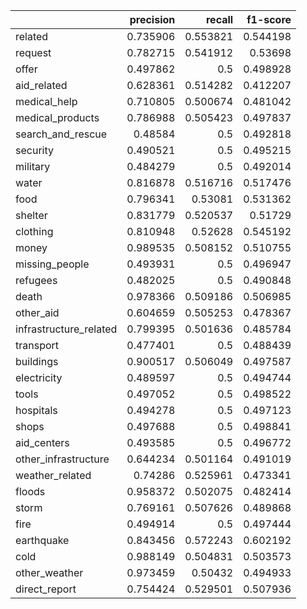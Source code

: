|                        |   precision |   recall |   f1-score |
|:-----------------------|------------:|---------:|-----------:|
| related                |    0.735906 | 0.553821 |   0.544198 |
| request                |    0.782715 | 0.541912 |   0.53698  |
| offer                  |    0.497862 | 0.5      |   0.498928 |
| aid_related            |    0.628361 | 0.514282 |   0.412207 |
| medical_help           |    0.710805 | 0.500674 |   0.481042 |
| medical_products       |    0.786988 | 0.505423 |   0.497837 |
| search_and_rescue      |    0.48584  | 0.5      |   0.492818 |
| security               |    0.490521 | 0.5      |   0.495215 |
| military               |    0.484279 | 0.5      |   0.492014 |
| water                  |    0.816878 | 0.516716 |   0.517476 |
| food                   |    0.796341 | 0.53081  |   0.531362 |
| shelter                |    0.831779 | 0.520537 |   0.51729  |
| clothing               |    0.810948 | 0.52628  |   0.545192 |
| money                  |    0.989535 | 0.508152 |   0.510755 |
| missing_people         |    0.493931 | 0.5      |   0.496947 |
| refugees               |    0.482025 | 0.5      |   0.490848 |
| death                  |    0.978366 | 0.509186 |   0.506985 |
| other_aid              |    0.604659 | 0.505253 |   0.478367 |
| infrastructure_related |    0.799395 | 0.501636 |   0.485784 |
| transport              |    0.477401 | 0.5      |   0.488439 |
| buildings              |    0.900517 | 0.506049 |   0.497587 |
| electricity            |    0.489597 | 0.5      |   0.494744 |
| tools                  |    0.497052 | 0.5      |   0.498522 |
| hospitals              |    0.494278 | 0.5      |   0.497123 |
| shops                  |    0.497688 | 0.5      |   0.498841 |
| aid_centers            |    0.493585 | 0.5      |   0.496772 |
| other_infrastructure   |    0.644234 | 0.501164 |   0.491019 |
| weather_related        |    0.74286  | 0.525961 |   0.473341 |
| floods                 |    0.958372 | 0.502075 |   0.482414 |
| storm                  |    0.769161 | 0.507626 |   0.489868 |
| fire                   |    0.494914 | 0.5      |   0.497444 |
| earthquake             |    0.843456 | 0.572243 |   0.602192 |
| cold                   |    0.988149 | 0.504831 |   0.503573 |
| other_weather          |    0.973459 | 0.50432  |   0.494933 |
| direct_report          |    0.754424 | 0.529501 |   0.507936 |
